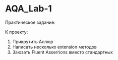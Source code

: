 # AQA_Lab-1

Практическое задание:

К проекту:
1. Прикрутить Aллюр
2. Написать несколько extension методов
3. Заюзать Fluent Asserrions вместо стандартных 
